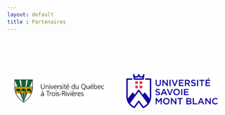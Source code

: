 ```yaml
---
layout: default
title : Partenaires
---
```

<style>
  /*https://css-tricks.com/a-grid-of-logos-in-squares/*/
  .grid {
    display: grid;
    grid-template-columns: repeat(auto-fill, minmax(200px, 1fr));
    grid-gap: 1rem;
  }
  .grid > div {
    /*background: black;*/
    padding: 1rem;
    display: grid;
  }
  .grid > div::before {
    content: "";
    padding-bottom: 100%;
    display: block;
  }
  .grid > div::before,
  .grid > div > img {
    grid-area: 1 / 1 / 2 / 2;
  }
  .grid > div > img {
    width: 100%;
    height: 100%;
    object-fit: contain;
  }
</style>

<div class="grid">
  <div><img class="partenaire" src = "/assets/images/uqtr.jpg"/></div>
  <div><img class="partenaire" src = "/assets/images/savoie.png"/></div>
</div>


